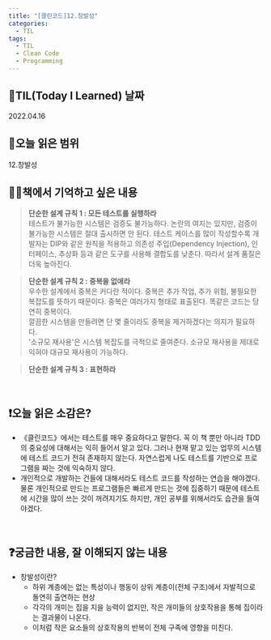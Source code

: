 ```yaml
---
title: "[클린코드]12.창발성"
categories:
  - TIL
tags:
  - TIL
  - Clean Code
  - Programming
---
```


## 📆TIL(Today I Learned) 날짜

2022.04.16

## 📑오늘 읽은 범위

12.창발성

## ✍🏻책에서 기억하고 싶은 내용

> **단순한 설계 규칙 1 : 모든 테스트를 실행하라**  
> 테스트가 불가능한 시스템은 검증도 불가능하다. 논란의 여지는 있지만, 검증이 불가능한 시스템은 절대 출시하면 안 된다.
> 테스트 케이스를 많이 작성할수록 개발자는 DIP와 같은 원칙을 적용하고 의존성 주입(Dependency Injection), 인터페이스, 추상화 등과 같은 도구를 사용해 결합도를 낮춘다. 따라서 설계 품질은 더욱 높아진다.

> **단순한 설계 규칙 2 : 중복을 없애라**  
> 우수한 설계에서 중복은 커다란 적이다. 중복은 추가 작업, 추가 위험, 불필요한 복잡도를 뜻하기 때문이다. 중복은 여러가지 형태로 표출된다. 똑같은 코드는 당연히 중복이다.  
> 깔끔한 시스템을 만들려면 단 몇 줄이라도 중복을 제거하겠다는 의지가 필요하다.  
> '소규모 재사용'은 시스템 복잡도를 극적으로 줄여준다. 소규모 재사용을 제대로 익혀야 대규모 재사용이 가능하다.

> **단순한 설계 규칙 3 : 표현하라**

<br />

## ❗오늘 읽은 소감은?

- 《클린코드》에서는 테스트를 매우 중요하다고 말한다. 꼭 이 책 뿐만 아니라 TDD의 중요성에 대해서는 익히 들어서 알고 있다. 그러나 현재 맡고 있는 업무의 시스템에 테스트 코드가 전혀 존재하지 않는다. 자연스럽게 나도 테스트를 기반으로 프로그램을 짜는 것에 익숙하지 않다.
- 개인적으로 개발하는 건들에 대해서라도 테스트 코드를 작성하는 연습을 해야겠다. 물론 개인적으로 만드는 프로그램들은 빠르게 만드는 것에 집중하기 때문에 테스트에 시간을 많이 쓰는 것이 꺼려지기도 하지만, 개인 공부를 위해서라도 습관을 들여야겠다.

<br />

## ❓궁금한 내용, 잘 이해되지 않는 내용

- 창발성이란?
  - 하위 계층에는 없는 특성이나 행동이 상위 계층이(전체 구조)에서 자발적으로 돌연히 출연하는 현상
  - 각각의 개미는 집을 지을 능력이 없지만, 작은 개미들의 상호작용을 통해 집이라는 결과물이 나온다.
  - 이처럼 작은 요소들의 상호작용의 반복이 전체 구족에 영향을 미친다.
